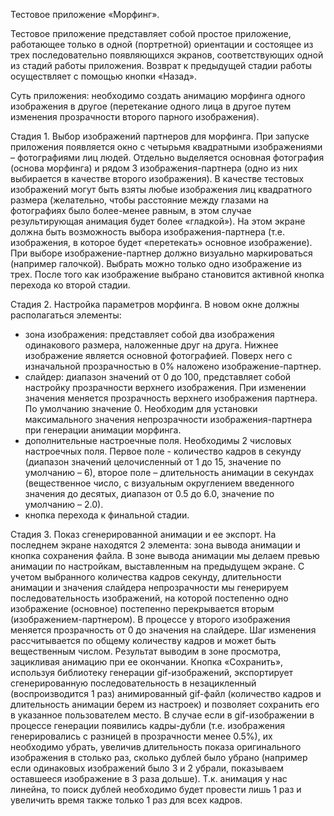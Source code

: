 Тестовое приложение «Морфинг».
 
Тестовое приложение представляет собой простое приложение, работающее только в одной (портретной) ориентации и состоящее из трех последовательно появляющихся экранов, соответствующих одной из стадий работы приложения. Возврат к предыдущей стадии работы осуществляет с помощью кнопки «Назад».

Суть приложения: необходимо создать анимацию морфинга одного изображения в другое (перетекание одного лица в другое путем изменения прозрачности второго парного изображения).

Стадия 1. Выбор изображений партнеров для морфинга.
При запуске приложения появляется окно с четырьмя квадратными изображениями – фотографиями лиц людей. Отдельно выделяется основная фотография (основа морфинга) и рядом 3 изображения-партнера (одно из них выбирается в качестве второго изображения).
В качестве тестовых изображений могут быть взяты любые изображения лиц квадратного размера (желательно, чтобы расстояние между глазами на фотографиях было более-менее равным, в этом случае результирующая анимация будет более «гладкой»).
На этом экране должна быть возможность выбора изображения-партнера (т.е. изображения, в которое будет «перетекать» основное изображение). При выборе изображение-партнер должно визуально маркироваться (например галочкой). Выбрать можно только одно изображение из трех.
После того как изображение выбрано становится активной кнопка перехода ко второй стадии.

Стадия 2. Настройка параметров морфинга.
В новом окне должны располагаться элементы:
- зона изображения: представляет собой два изображения одинакового размера, наложенные друг на друга. Нижнее изображение является основной фотографией. Поверх него с изначальной прозрачностью в 0% наложено изображение-партнер.
- слайдер: диапазон значений от 0 до 100, представляет собой настройку прозрачности верхнего изображения. При изменении значения меняется прозрачность верхнего изображения партнера. По умолчанию значение 0. Необходим для установки максимального значения непрозрачности изображения-партнера при генерации анимации морфинга.
- дополнительные настроечные поля. Необходимы 2 числовых настроечных поля. Первое поле - количество кадров в секунду (диапазон значений целочисленный от 1 до 15, значение по умолчанию – 6), второе поле – длительность анимации в секундах (вещественное число, с визуальным округлением введенного значения до десятых, диапазон от 0.5 до 6.0, значение по умолчанию – 2.0).
- кнопка перехода к финальной стадии.

Стадия 3. Показ сгенерированной анимации и ее экспорт.
На последнем экране находятся 2 элемента: зона вывода анимации и кнопка сохранения файла.
В зоне вывода анимации мы делаем превью анимации по настройкам, выставленным на предыдущем экране. С учетом выбранного количества кадров секунду, длительности анимации и значения слайдера непрозрачности мы генерируем последовательность изображений, на которой постепенно одно изображение (основное) постепенно перекрывается вторым (изображением-партнером). В процессе у второго изображения меняется прозрачность от 0 до значения на слайдере. Шаг изменения рассчитывается по общему количеству кадров и может быть вещественным числом. Результат выводим в зоне просмотра, зацикливая анимацию при ее окончании.
Кнопка «Сохранить», используя библиотеку генерации gif-изображений, экспортирует сгенерированную последовательность в незацикленный (воспроизводится 1 раз) анимированный gif-файл (количество кадров и длительность анимации берем из настроек) и позволяет сохранить его в указанное пользователем место.
В случае если в gif-изображении в процессе генерации появились кадры-дубли (т.е. изображения генерировались с разницей в прозрачности менее 0.5%), их необходимо убрать, увеличив длительность показа оригинального изображения в столько раз, сколько дублей было убрано (например если одинаковых изображений было 3 и 2 убрали, показываем оставшееся изображение в 3 раза дольше). Т.к. анимация у нас линейна, то поиск дублей необходимо будет провести лишь 1 раз и увеличить время также только 1 раз для всех кадров.
